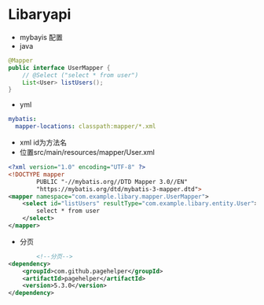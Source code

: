 # Libaryapi

- mybayis 配置
- java
```java
@Mapper
public interface UserMapper {
    // @Select ("select * from user")
    List<User> listUsers();
}
```
- yml
```yml
mybatis:
  mapper-locations: classpath:mapper/*.xml
```
- xml id为方法名  
- 位置src/main/resources/mapper/User.xml
```xml
<?xml version="1.0" encoding="UTF-8" ?>
<!DOCTYPE mapper
        PUBLIC "-//mybatis.org//DTD Mapper 3.0//EN"
        "https://mybatis.org/dtd/mybatis-3-mapper.dtd">
<mapper namespace="com.example.libary.mapper.UserMapper">
    <select id="listUsers" resultType="com.example.libary.entity.User">
        select * from user
    </select>
</mapper>
```
- 分页
```xml
        <!--分页-->
<dependency>
    <groupId>com.github.pagehelper</groupId>
    <artifactId>pagehelper</artifactId>
    <version>5.3.0</version>
</dependency> 
```